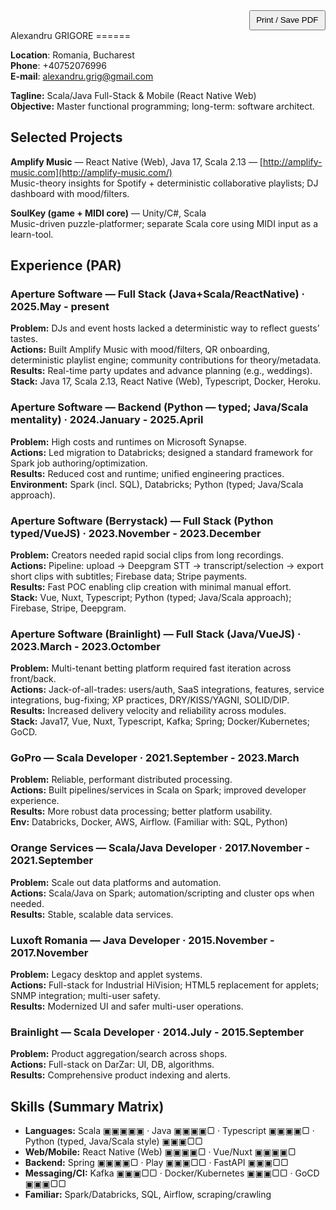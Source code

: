 <p class="noprint" style="text-align:right;margin:0;">
  <button onclick="window.print()" style="padding:.4rem .6rem;cursor:pointer;">Print / Save PDF</button>
</p>
Alexandru GRIGORE
======

**Location**: Romania, Bucharest  
**Phone**: +40752076996  
**E-mail**: alexandru.grig@gmail.com

**Tagline:** Scala/Java Full-Stack & Mobile (React Native Web)  
**Objective:** Master functional programming; long-term: software architect.

## Selected Projects
**Amplify Music** — React Native (Web), Java 17, Scala 2.13 — [http://amplify-music.com](http://amplify-music.com/)  
Music-theory insights for Spotify + deterministic collaborative playlists; DJ dashboard with mood/filters.

**SoulKey (game + MIDI core)** — Unity/C#, Scala  
Music-driven puzzle-platformer; separate Scala core using MIDI input as a learn-tool.

## Experience (PAR)

### Aperture Software — Full Stack (Java+Scala/ReactNative) · 2025.May - present
**Problem:** DJs and event hosts lacked a deterministic way to reflect guests’ tastes.  
**Actions:** Built Amplify Music with mood/filters, QR onboarding, deterministic playlist engine; community contributions for theory/metadata.  
**Results:** Real-time party updates and advance planning (e.g., weddings).  
**Stack:** Java 17, Scala 2.13, React Native (Web), Typescript, Docker, Heroku.

### Aperture Software — Backend (Python — typed; Java/Scala mentality) · 2024.January - 2025.April
**Problem:** High costs and runtimes on Microsoft Synapse.  
**Actions:** Led migration to Databricks; designed a standard framework for Spark job authoring/optimization.  
**Results:** Reduced cost and runtime; unified engineering practices.  
**Environment:** Spark (incl. SQL), Databricks; Python (typed; Java/Scala approach).

### Aperture Software (Berrystack) — Full Stack (Python typed/VueJS) · 2023.November - 2023.December
**Problem:** Creators needed rapid social clips from long recordings.  
**Actions:** Pipeline: upload → Deepgram STT → transcript/selection → export short clips with subtitles; Firebase data; Stripe payments.  
**Results:** Fast POC enabling clip creation with minimal manual effort.  
**Stack:** Vue, Nuxt, Typescript; Python (typed; Java/Scala approach); Firebase, Stripe, Deepgram.

### Aperture Software (Brainlight) — Full Stack (Java/VueJS) · 2023.March - 2023.Octomber
**Problem:** Multi-tenant betting platform required fast iteration across front/back.  
**Actions:** Jack-of-all-trades: users/auth, SaaS integrations, features, service integrations, bug-fixing; XP practices, DRY/KISS/YAGNI, SOLID/DIP.  
**Results:** Increased delivery velocity and reliability across modules.  
**Stack:** Java17, Vue, Nuxt, Typescript, Kafka; Spring; Docker/Kubernetes; GoCD.

### GoPro — Scala Developer · 2021.September - 2023.March
**Problem:** Reliable, performant distributed processing.  
**Actions:** Built pipelines/services in Scala on Spark; improved developer experience.  
**Results:** More robust data processing; better platform usability.  
**Env:** Databricks, Docker, AWS, Airflow. (Familiar with: SQL, Python)

### Orange Services — Scala/Java Developer · 2017.November - 2021.September
**Problem:** Scale out data platforms and automation.  
**Actions:** Scala/Java on Spark; automation/scripting and cluster ops when needed.  
**Results:** Stable, scalable data services.

### Luxoft Romania — Java Developer · 2015.November - 2017.November
**Problem:** Legacy desktop and applet systems.  
**Actions:** Full-stack for Industrial HiVision; HTML5 replacement for applets; SNMP integration; multi-user safety.  
**Results:** Modernized UI and safer multi-user operations.

### Brainlight — Scala Developer · 2014.July - 2015.September
**Problem:** Product aggregation/search across shops.  
**Actions:** Full-stack on DarZar: UI, DB, algorithms.  
**Results:** Comprehensive product indexing and alerts.

## Skills (Summary Matrix)
- **Languages:** Scala ▣▣▣▣▣ · Java ▣▣▣▣▢ · Typescript ▣▣▣▣▢ · Python (typed, Java/Scala style) ▣▣▣▢▢
- **Web/Mobile:** React Native (Web) ▣▣▣▣▢ · Vue/Nuxt ▣▣▣▣▢
- **Backend:** Spring ▣▣▣▣▢ · Play ▣▣▣▢▢ · FastAPI ▣▣▣▢▢
- **Messaging/CI:** Kafka ▣▣▣▢▢ · Docker/Kubernetes ▣▣▣▢▢ · GoCD ▣▣▣▢▢
- **Familiar:** Spark/Databricks, SQL, Airflow, scraping/crawling
